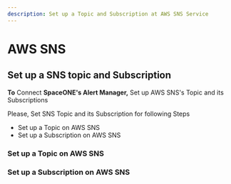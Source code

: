 ```yaml
---
description: Set up a Topic and Subscription at AWS SNS Service
---
```


# AWS SNS

## Set up a SNS topic and Subscription

**To** Connect **SpaceONE's Alert Manager,** Set up AWS SNS's Topic and its Subscriptions

Please, Set SNS Topic and its Subscription for following Steps

* Set up a Topic on AWS SNS
* Set up a Subscription on AWS SNS

### Set up a Topic on AWS SNS



### 

### Set up a Subscription on AWS SNS







